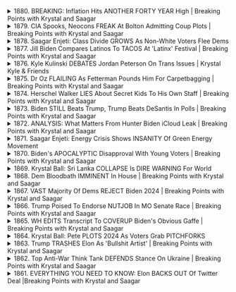 <details>
<summary>1880. BREAKING: Inflation Hits ANOTHER FORTY YEAR High | Breaking Points with Krystal and Saagar</summary><br>

<a href="https://www.youtube.com/watch?v=C5S-yY0TPpQ" target="_blank">
    <img src="https://img.youtube.com/vi/C5S-yY0TPpQ/maxresdefault.jpg" 
        alt="[Youtube]" width="200">
</a>

# BREAKING: Inflation Hits ANOTHER FORTY YEAR High | Breaking Points with Krystal and Saagar


</details>

<details>
<summary>1879. CIA Spooks, Neocons FREAK At Bolton Admitting Coup Plots | Breaking Points with Krystal and Saagar</summary><br>

<a href="https://www.youtube.com/watch?v=5Ieldu6w12c" target="_blank">
    <img src="https://img.youtube.com/vi/5Ieldu6w12c/maxresdefault.jpg" 
        alt="[Youtube]" width="200">
</a>

# CIA Spooks, Neocons FREAK At Bolton Admitting Coup Plots | Breaking Points with Krystal and Saagar


</details>

<details>
<summary>1878. Saagar Enjeti: Class Divide GROWS As Non-White Voters Flee Dems</summary><br>

<a href="https://www.youtube.com/watch?v=0uTqJl2OIhM" target="_blank">
    <img src="https://img.youtube.com/vi/0uTqJl2OIhM/maxresdefault.jpg" 
        alt="[Youtube]" width="200">
</a>

# Saagar Enjeti: Class Divide GROWS As Non-White Voters Flee Dems


</details>

<details>
<summary>1877. Jill Biden Compares Latinos To TACOS At 'Latinx' Festival | Breaking Points with Krystal and Saagar</summary><br>

<a href="https://www.youtube.com/watch?v=EVrh4N64hUQ" target="_blank">
    <img src="https://img.youtube.com/vi/EVrh4N64hUQ/maxresdefault.jpg" 
        alt="[Youtube]" width="200">
</a>

# Jill Biden Compares Latinos To TACOS At 'Latinx' Festival | Breaking Points with Krystal and Saagar


</details>

<details>
<summary>1876. Kyle Kulinski DEBATES Jordan Peterson On Trans Issues | Krystal Kyle & Friends</summary><br>

<a href="https://www.youtube.com/watch?v=7IN7bR_z4Kw" target="_blank">
    <img src="https://img.youtube.com/vi/7IN7bR_z4Kw/maxresdefault.jpg" 
        alt="[Youtube]" width="200">
</a>

# Kyle Kulinski DEBATES Jordan Peterson On Trans Issues | Krystal Kyle & Friends


</details>

<details>
<summary>1875. Dr Oz FLAILING As Fetterman Pounds Him For Carpetbagging | Breaking Points with Krystal and Saagar</summary><br>

<a href="https://www.youtube.com/watch?v=ttsvwsMBrkk" target="_blank">
    <img src="https://img.youtube.com/vi/ttsvwsMBrkk/maxresdefault.jpg" 
        alt="[Youtube]" width="200">
</a>

# Dr Oz FLAILING As Fetterman Pounds Him For Carpetbagging | Breaking Points with Krystal and Saagar


</details>

<details>
<summary>1874. Herschel Walker LIES About Secret Kids To His Own Staff | Breaking Points with Krystal and Saagar</summary><br>

<a href="https://www.youtube.com/watch?v=qk2aMxpS-6o" target="_blank">
    <img src="https://img.youtube.com/vi/qk2aMxpS-6o/maxresdefault.jpg" 
        alt="[Youtube]" width="200">
</a>

# Herschel Walker LIES About Secret Kids To His Own Staff | Breaking Points with Krystal and Saagar


</details>

<details>
<summary>1873. Biden STILL Beats Trump, Trump Beats DeSantis In Polls | Breaking Points with Krystal and Saagar</summary><br>

<a href="https://www.youtube.com/watch?v=vHKZd01vEm4" target="_blank">
    <img src="https://img.youtube.com/vi/vHKZd01vEm4/maxresdefault.jpg" 
        alt="[Youtube]" width="200">
</a>

# Biden STILL Beats Trump, Trump Beats DeSantis In Polls | Breaking Points with Krystal and Saagar


</details>

<details>
<summary>1872. ANALYSIS: What Matters From Hunter Biden iCloud Leak | Breaking Points with Krystal and Saagar</summary><br>

<a href="https://www.youtube.com/watch?v=QQ2_zccW-KI" target="_blank">
    <img src="https://img.youtube.com/vi/QQ2_zccW-KI/maxresdefault.jpg" 
        alt="[Youtube]" width="200">
</a>

# ANALYSIS: What Matters From Hunter Biden iCloud Leak | Breaking Points with Krystal and Saagar


</details>

<details>
<summary>1871. Saagar Enjeti: Energy Crisis Shows INSANITY Of Green Energy Movement</summary><br>

<a href="https://www.youtube.com/watch?v=Ln2F0rublB4" target="_blank">
    <img src="https://img.youtube.com/vi/Ln2F0rublB4/maxresdefault.jpg" 
        alt="[Youtube]" width="200">
</a>

# Saagar Enjeti: Energy Crisis Shows INSANITY Of Green Energy Movement


</details>

<details>
<summary>1870. Biden's APOCALYPTIC Disapproval With Young Voters | Breaking Points with Krystal and Saagar</summary><br>

<a href="https://www.youtube.com/watch?v=cjE7QKC4Bp8" target="_blank">
    <img src="https://img.youtube.com/vi/cjE7QKC4Bp8/maxresdefault.jpg" 
        alt="[Youtube]" width="200">
</a>

# Biden's APOCALYPTIC Disapproval With Young Voters | Breaking Points with Krystal and Saagar


</details>

<details>
<summary>1869. Krystal Ball: Sri Lanka COLLAPSE Is DIRE WARNING For World</summary><br>

<a href="https://www.youtube.com/watch?v=Tdnr3wOzymE" target="_blank">
    <img src="https://img.youtube.com/vi/Tdnr3wOzymE/maxresdefault.jpg" 
        alt="[Youtube]" width="200">
</a>

# Krystal Ball: Sri Lanka COLLAPSE Is DIRE WARNING For World


</details>

<details>
<summary>1868. Dem Bloodbath IMMINENT In House | Breaking Points with Krystal and Saagar</summary><br>

<a href="https://www.youtube.com/watch?v=F505cUctH5s" target="_blank">
    <img src="https://img.youtube.com/vi/F505cUctH5s/maxresdefault.jpg" 
        alt="[Youtube]" width="200">
</a>

# Dem Bloodbath IMMINENT In House | Breaking Points with Krystal and Saagar


</details>

<details>
<summary>1867. VAST Majority Of Dems REJECT Biden 2024 | Breaking Points with Krystal and Saagar</summary><br>

<a href="https://www.youtube.com/watch?v=qR-pL6Gjh_A" target="_blank">
    <img src="https://img.youtube.com/vi/qR-pL6Gjh_A/maxresdefault.jpg" 
        alt="[Youtube]" width="200">
</a>

# VAST Majority Of Dems REJECT Biden 2024 | Breaking Points with Krystal and Saagar


</details>

<details>
<summary>1866. Trump Poised To Endorse NUTJOB In MO Senate Race | Breaking Points with Krystal and Saagar</summary><br>

<a href="https://www.youtube.com/watch?v=5NWdjRllP7Q" target="_blank">
    <img src="https://img.youtube.com/vi/5NWdjRllP7Q/maxresdefault.jpg" 
        alt="[Youtube]" width="200">
</a>

# Trump Poised To Endorse NUTJOB In MO Senate Race | Breaking Points with Krystal and Saagar


</details>

<details>
<summary>1865. WH EDITS Transcript To COVERUP Biden's Obvious Gaffe | Breaking Points with Krystal and Saagar</summary><br>

<a href="https://www.youtube.com/watch?v=yS3jLBc3zpg" target="_blank">
    <img src="https://img.youtube.com/vi/yS3jLBc3zpg/maxresdefault.jpg" 
        alt="[Youtube]" width="200">
</a>

# WH EDITS Transcript To COVERUP Biden's Obvious Gaffe | Breaking Points with Krystal and Saagar


</details>

<details>
<summary>1864. Krystal Ball: Pete PLOTS 2024 As Voters Grab PITCHFORKS</summary><br>

<a href="https://www.youtube.com/watch?v=qqz4gvX-K_M" target="_blank">
    <img src="https://img.youtube.com/vi/qqz4gvX-K_M/maxresdefault.jpg" 
        alt="[Youtube]" width="200">
</a>

# Krystal Ball: Pete PLOTS 2024 As Voters Grab PITCHFORKS


</details>

<details>
<summary>1863. Trump TRASHES Elon As 'Bullshit Artist' | Breaking Points with Krystal and Saagar</summary><br>

<a href="https://www.youtube.com/watch?v=dtMGDvSI-is" target="_blank">
    <img src="https://img.youtube.com/vi/dtMGDvSI-is/maxresdefault.jpg" 
        alt="[Youtube]" width="200">
</a>

# Trump TRASHES Elon As 'Bullshit Artist' | Breaking Points with Krystal and Saagar


</details>

<details>
<summary>1862. Top Anti-War Think Tank DEFENDS Stance On Ukraine | Breaking Points with Krystal and Saagar</summary><br>

<a href="https://www.youtube.com/watch?v=Y4N_a-dS7vM" target="_blank">
    <img src="https://img.youtube.com/vi/Y4N_a-dS7vM/maxresdefault.jpg" 
        alt="[Youtube]" width="200">
</a>

# Top Anti-War Think Tank DEFENDS Stance On Ukraine | Breaking Points with Krystal and Saagar


</details>

<details>
<summary>1861. EVERYTHING YOU NEED TO KNOW: Elon BACKS OUT Of Twitter Deal |Breaking Points with Krystal and Saagar</summary><br>

<a href="https://www.youtube.com/watch?v=wSyyiDhfQ1g" target="_blank">
    <img src="https://img.youtube.com/vi/wSyyiDhfQ1g/maxresdefault.jpg" 
        alt="[Youtube]" width="200">
</a>

# EVERYTHING YOU NEED TO KNOW: Elon BACKS OUT Of Twitter Deal |Breaking Points with Krystal and Saagar


</details>

